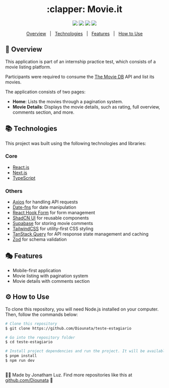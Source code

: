 <h1 align='center'> :clapper: Movie.it </h1>

<p align='center'>
    <img src='https://img.shields.io/github/repo-size/Diounata/teste-estagiario?style=for-the-badge' />
    <img src='https://img.shields.io/github/languages/count/Diounata/teste-estagiario?style=for-the-badge' />
    <img src='https://img.shields.io/github/forks/Diounata/teste-estagiario?style=for-the-badge' />
    <img src='https://img.shields.io/bitbucket/issues/Diounata/teste-estagiario?style=for-the-badge' />
</p>

<p align='center'>
    <a href='#dart-overview'>Overview</a> &nbsp; | &nbsp; <a href='#books-technologies'>Technologies</a> &nbsp; | &nbsp; <a href='#performing_arts-features'>Features</a> &nbsp; | &nbsp; <a href='#gear-how-to-use'>How to Use</a>
</p>

## :dart: Overview

<p>This application is part of an internship practice test, which consists of a movie listing platform.</p>
<p>Participants were required to consume the <a href='https://developer.themoviedb.org/docs/getting-started'>The Movie DB</a> API and list its movies.</p>
<p>The application consists of two pages:</p>

- **Home**: Lists the movies through a pagination system.
- **Movie Details**: Displays the movie details, such as rating, full overview, comments section, and more.

## :books: Technologies

This project was built using the following technologies and libraries:

### Core

- [React.js](https://reactjs.org)
- [Next.js](https://nextjs.org)
- [TypeScript](https://www.typescriptlang.org)

### Others

- [Axios](https://axios-http.com) for handling API requests
- [Date-fns](https://date-fns.org) for date manipulation
- [React Hook Form](https://react-hook-form.com) for form management
- [ShadCN UI](https://ui.shadcn.com) for reusable components
- [Supabase](https://supabase.com) for storing movie comments
- [TailwindCSS](https://tailwindcss.com) for utility-first CSS styling
- [TanStack Query](https://tanstack.com/query/latest) for API response state management and caching
- [Zod](https://zod.dev) for schema validation

## :performing_arts: Features

- Mobile-first application
- Movie listing with pagination system
- Movie details with comments section

## :gear: How to Use

To clone this repository, you will need Node.js installed on your computer. Then, follow the commands below:

```bash
# Clone this repository
$ git clone https://github.com/Diounata/teste-estagiario

# Go into the repository folder
$ cd teste-estagiario

# Install project dependencies and run the project. It will be available at http://localhost:3000
$ pnpm install
$ npm run dev
```

##

:man_technologist: Made by Jonatham Luz. Find more repositories like this at <a href='https://github.com/Diounata'>github.com/Diounata</a> :rocket:
